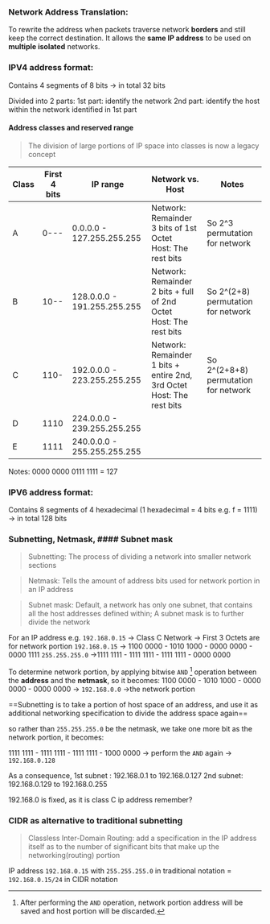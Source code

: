 ### Network Address Translation:
To rewrite the address when packets traverse network **borders** and still keep the correct destination. It allows the **same IP address** to be used on **multiple isolated** networks. 

### IPV4 address format:
Contains 4 segments of 8 bits -> in total 32 bits

Divided into 2 parts:
1st part: identify the network
2nd part: identify the host within the network identified in 1st part

#### Address classes and reserved range
> The division of large portions of IP space into classes is now a legacy concept

|  Class 	|   First 4 bits	|   IP range	|   Network vs. Host	| Notes |
|---	|---	|---	|---	|---	|
|  A 	|   0---	|   0.0.0.0 - 127.255.255.255	|  Network: Remainder 3 bits of 1st Octet <br>Host: The rest bits	| So 2^3 permutation for network |
|  B	|   10--	|   128.0.0.0 - 191.255.255.255	|  Network: Remainder 2 bits + full of 2nd Octet<br>Host: The rest bits| So 2^(2+8) permutation for network |
|  C 	|   110-	|   192.0.0.0 - 223.255.255.255	|  Network: Remainder 1 bits + entire 2nd, 3rd Octet<br>Host: The rest bits	| So 2^(2+8+8) permutation for network |
|  D 	|   1110	|   224.0.0.0 -	239.255.255.255|   	|
|  E 	|   1111	|   240.0.0.0 - 255.255.255.255	|   	|

Notes:
0000 0000
0111 1111 = 127



### IPV6 address format:
Contains 8 segments of 4 hexadecimal (1 hexadecimal = 4 bits e.g. f = 1111) -> in total 128 bits

### Subnetting, Netmask, #### Subnet mask

>Subnetting:  The process of dividing a network into smaller network sections

> Netmask: Tells the amount of address bits used for network portion in an IP address

> Subnet mask: Default, a network has only one subnet, that contains all the host addresses defined within; A subnet mask is to further divide the network

For an IP address e.g. 
`192.168.0.15` 
-> Class C Network
-> First 3 Octets are for network portion 
	`192.168.0.15` -> 1100 0000 - 1010 1000 - 0000 0000 - 0000 1111
	`255.255.255.0` ->1111 1111 -     1111 1111    - 1111    1111 - 0000 0000

To determine network portion, by applying bitwise `AND` [^1] operation between the **address** and the **netmask**, so it becomes:
1100 0000 - 1010 1000 - 0000 0000 - 0000 0000 -> `192.168.0.0` ->the network portion

[^1]: After performing the `AND` operation, network portion address will be saved and host portion will be discarded.

==Subnetting is to take a portion of host space of an address, and use it as additional networking specification to divide the address space again==

so rather than `255.255.255.0` be the netmask, we take one more bit as the network portion, it becomes:

1111 1111 - 1111 1111 - 1111 1111 - 1000 0000 -> perform the `AND` again -> `192.168.0.128`

As a consequence,
1st subnet : 192.168.0.1 to 192.168.0.127
2nd subnet: 192.168.0.129 to 192.168.0.255 

192.168.0 is fixed, as it is class C ip address remember?

### CIDR as alternative to traditional subnetting
> Classless Inter-Domain Routing: add a specification in the IP address itself as to the number of significant bits that make up the networking(routing) portion

IP address `192.168.0.15` with `255.255.255.0` in traditional notation = `192.168.0.15/24` in CIDR notation

